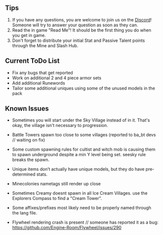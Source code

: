 ##
## Tips

1) If you have any questions, you are welcome to join us on the [Discord](https://discord.gg/Tt8sGvQRH4)! Someone will try to answer your question as soon as they can. 
2) Read the in game "Read Me"!  It should be the first thing you do when you get in game. 
3) Don't forget to distribute your initial Stat and Passive Talent points through the Mine and Slash Hub.

##
## Current ToDo List

 - Fix any bugs that get reported
 - Work on additional 2 and 4 piece armor sets
 - Add additional Runewords
 - Tailor some additional uniques using some of the unused models in the pack

##
## Known Issues

 - Sometimes you will start under the Sky Village instead of in it. That's okay, the village isn't necessary to progression.

 - Battle Towers spawn too close to some villages (reported to ba_bt devs // waiting on fix)

 - Some custom spawning rules for cultist and witch mob is causing them to spawn underground despite a min Y level being set. seesky rule breaks the spawn.

 - Unique items don’t actually have unique models, but they do have pre-determined stats. 

 - Minecolonies nametags still render up close

 - Sometimes Creamy doesnt spawn in all Ice Cream Villages. use the Explorers Compass to find a "Cream Tower".

 - Some affixes/prefixes most likely need to be properly named through the lang file.

 - Flywheel rendering crash is present // someone has reported it as a bug: https://github.com/Engine-Room/Flywheel/issues/290